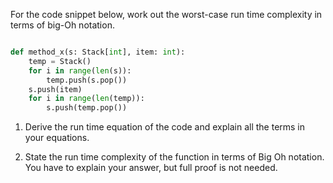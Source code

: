 For the code snippet below, work out the worst-case run time complexity in terms of big-Oh notation.

```python

def method_x(s: Stack[int], item: int):
    temp = Stack()
    for i in range(len(s)):
        temp.push(s.pop())
    s.push(item)
    for i in range(len(temp)):
        s.push(temp.pop())
```
1) Derive the run time equation of the code and explain all the terms in your equations.

2) State the run time complexity of the function in terms of Big Oh notation. You have to explain your answer, but full 
proof is not needed.​

